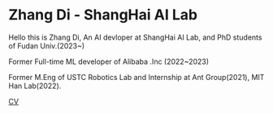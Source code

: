# Zhang Di - ShangHai AI Lab
Hello this is Zhang Di, An AI devloper at ShangHai AI Lab, and PhD students of Fudan Univ.(2023~)

Former Full-time ML developer of Alibaba .Inc (2022~2023)

Former M.Eng of USTC Robotics Lab and Internship at Ant Group(2021), MIT Han Lab(2022).

[CV](https://raw.githubusercontent.com/trotsky1997/trotsky1997/main/FDU-ZhangDi-CV.pdf)
